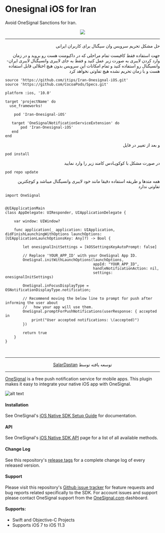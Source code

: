 # Onesignal iOS for Iran
Avoid OneSignal Sanctions for Iran.
<p align="center">
  <img src="https://onesignal.com/assets/common/logo_onesignal_color.png"/>
</p>


---
<p align="right"> حل مشکل تحریم سرویس وان سیگنال برای کاربران ایرانی</p>

<p align="right">جهت استفاده فقط کافیست تمام مراحلی که در داکیومنت هست رو بروید و در زمان وارد کردن لایبری به صورت زیر عمل کنید و فقط به جای لایبری وانسیگنال لایبری ایران-وانسیگنال رو استفاده کنید و تمام امکانات این سرویس بدون هیچ اختلالی قابل استفاده هست و با زمان تحریم نشده هیچ تفاوتی نخواهد کرد</p>

```
source 'https://github.com/itips/Iran-Onesignal-iOS.git'
source 'https://github.com/CocoaPods/Specs.git'

platform :ios, '10.0'

target 'projectName' do
  use_frameworks!

    pod 'Iran-Onesignal-iOS'

   target 'OneSignalNotificationServiceExtension' do
       pod 'Iran-Onesignal-iOS'
   end
end

```

<p align="right">و بعد از تغییر در فایل</p>

```
pod install
```

<p align="right">در صورت مشکل با کوکوپـادس کامند زیر را وارد نمایید</p>

```
pod repo update
```

<p align="right">همه متدها و طریقه استفاده دقیقا مانند خود لایبری وانسیگنال میباشد و کوچکترین تفاوتی ندارد</p>

```
import OneSignal


@UIApplicationMain
class AppDelegate: UIResponder, UIApplicationDelegate {

    var window: UIWindow?
    
    func application(_ application: UIApplication, didFinishLaunchingWithOptions launchOptions: [UIApplicationLaunchOptionsKey: Any]?) -> Bool {
        
        let onesignalInitSettings = [kOSSettingsKeyAutoPrompt: false]
        
        // Replace 'YOUR_APP_ID' with your OneSignal App ID.
        OneSignal.initWithLaunchOptions(launchOptions,
                                        appId: "YOUR_APP_ID",
                                        handleNotificationAction: nil,
                                        settings: onesignalInitSettings)
        
        OneSignal.inFocusDisplayType = OSNotificationDisplayType.notification;
        
        // Recommend moving the below line to prompt for push after informing the user about
        //   how your app will use them.
        OneSignal.promptForPushNotifications(userResponse: { accepted in
            print("User accepted notifications: \(accepted)")
        })
        
        return true
    }
}
```

<br>


---

<p dir=rtl align="center">
  توسعه یافته توسط <a href="https://github.com/SalarDastan">SalarDastan</a>
</p>


---

[OneSignal](https://www.onesignal.com) is a free push notification service for mobile apps. This plugin makes it easy to integrate your native iOS app with OneSignal.

![alt text](https://onesignal.com/images/ios_10_notification_image.gif)

#### Installation
See OneSignal's [iOS Native SDK Setup Guide](https://documentation.onesignal.com/docs/ios-sdk-setup) for documentation.

#### API
See OneSignal's [iOS Native SDK API](https://documentation.onesignal.com/docs/ios-native-sdk) page for a list of all available methods.

#### Change Log
See this repository's [release tags](https://github.com/OneSignal/OneSignal-iOS-SDK/releases) for a complete change log of every released version.

#### Support
Please visit this repository's [Github issue tracker](https://github.com/OneSignal/OneSignal-iOS-SDK/issues) for feature requests and bug reports related specifically to the SDK.
For account issues and support please contact OneSignal support from the [OneSignal.com](https://onesignal.com) dashboard.

#### Supports:
* Swift and Objective-C Projects
* Supports iOS 7 to iOS 11.3

